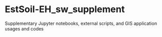 # EstSoil-EH_sw_supplement
Supplementary Jupyter notebooks, external scripts, and GIS application usages and codes
